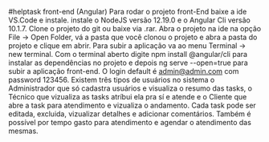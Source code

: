 #helptask front-end (Angular)
Para rodar o projeto front-End baixe a ide VS.Code e instale. 
instale o NodeJS versão 12.19.0 e o Angular Cli versão 10.1.7. 
Clone o projeto do git ou baixe via .rar. 
Abra o projeto na ide na opção File -> Open Folder, vá a pasta que você clonou o projeto e abra a pasta do projeto e clique em abrir. 
Para subir a aplicação va ao menu Terminal -> new terminal. 
Com o terminal aberto digite npm install  @angular/cli para instalar as dependências no projeto e depois ng serve --open=true para subir a aplicação front-end. 
O login default é admin@admin.com com password 123456. 
Existem três tipos de usuários no sistema o Administrador que só cadastra usuários e visualiza o resumo das tasks, 
o Técnico que vizualiza as tasks atríbui ela pra sí e atende e o Cliente que abre a task para atendimento e vizualiza o andamento. 
Cada task pode ser editada, excluida, vizualizar detalhes e adicionar comentários. 
Também é possível por tempo gasto para atendimento e agendar o atendimento das mesmas.
